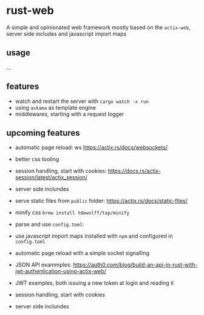 # rust-web
A simple and opinionated web framework mostly based on the `actix-web`, server side includes and javascript import maps

## usage
...

## features
- watch and restart the server with `cargo watch -x run`
- using `askama` as template engine
- middlewares, starting with a request logger

## upcoming features
- automatic page reload: ws https://actix.rs/docs/websockets/
- better css tooling
- session handling, start with cookies: https://docs.rs/actix-session/latest/actix_session/
- server side inclundes
- serve static files from `public` folder: https://actix.rs/docs/static-files/
- minify css `brew install tdewolff/tap/minify`
- parse and use `config.toml`: 
- use javascript import maps installed with `npm` and configured in `config.toml`
- automatic page reload with a simple socket signalling
- JSON API exammples: https://auth0.com/blog/build-an-api-in-rust-with-jwt-authentication-using-actix-web/
- JWT examples, both issuing a new token at login and reading it

- session handling, start with cookies
- server side inclundes
